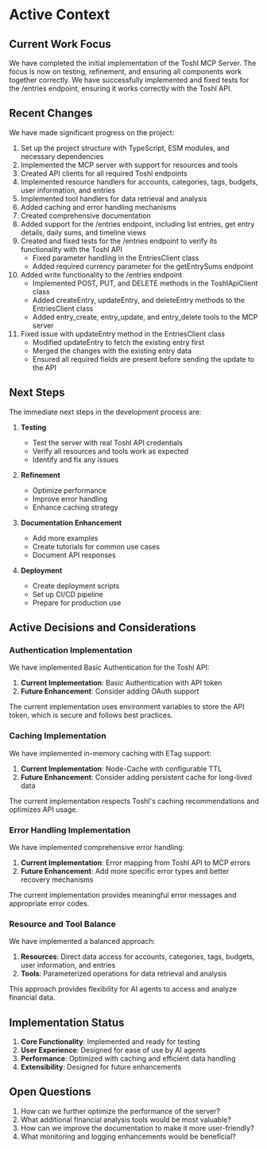# Active Context

## Current Work Focus

We have completed the initial implementation of the Toshl MCP Server. The focus is now on testing, refinement, and ensuring all components work together correctly. We have successfully implemented and fixed tests for the /entries endpoint, ensuring it works correctly with the Toshl API.

## Recent Changes

We have made significant progress on the project:

1. Set up the project structure with TypeScript, ESM modules, and necessary dependencies
2. Implemented the MCP server with support for resources and tools
3. Created API clients for all required Toshl endpoints
4. Implemented resource handlers for accounts, categories, tags, budgets, user information, and entries
5. Implemented tool handlers for data retrieval and analysis
6. Added caching and error handling mechanisms
7. Created comprehensive documentation
8. Added support for the /entries endpoint, including list entries, get entry details, daily sums, and timeline views
9. Created and fixed tests for the /entries endpoint to verify its functionality with the Toshl API
   - Fixed parameter handling in the EntriesClient class
   - Added required currency parameter for the getEntrySums endpoint
10. Added write functionality to the /entries endpoint
    - Implemented POST, PUT, and DELETE methods in the ToshlApiClient class
    - Added createEntry, updateEntry, and deleteEntry methods to the EntriesClient class
    - Added entry_create, entry_update, and entry_delete tools to the MCP server
11. Fixed issue with updateEntry method in the EntriesClient class
    - Modified updateEntry to fetch the existing entry first
    - Merged the changes with the existing entry data
    - Ensured all required fields are present before sending the update to the API

## Next Steps

The immediate next steps in the development process are:

1. **Testing**

   - Test the server with real Toshl API credentials
   - Verify all resources and tools work as expected
   - Identify and fix any issues

2. **Refinement**

   - Optimize performance
   - Improve error handling
   - Enhance caching strategy

3. **Documentation Enhancement**

   - Add more examples
   - Create tutorials for common use cases
   - Document API responses

4. **Deployment**

   - Create deployment scripts
   - Set up CI/CD pipeline
   - Prepare for production use

## Active Decisions and Considerations

### Authentication Implementation

We have implemented Basic Authentication for the Toshl API:

1. **Current Implementation**: Basic Authentication with API token
2. **Future Enhancement**: Consider adding OAuth support

The current implementation uses environment variables to store the API token, which is secure and follows best practices.

### Caching Implementation

We have implemented in-memory caching with ETag support:

1. **Current Implementation**: Node-Cache with configurable TTL
2. **Future Enhancement**: Consider adding persistent cache for long-lived data

The current implementation respects Toshl's caching recommendations and optimizes API usage.

### Error Handling Implementation

We have implemented comprehensive error handling:

1. **Current Implementation**: Error mapping from Toshl API to MCP errors
2. **Future Enhancement**: Add more specific error types and better recovery mechanisms

The current implementation provides meaningful error messages and appropriate error codes.

### Resource and Tool Balance

We have implemented a balanced approach:

1. **Resources**: Direct data access for accounts, categories, tags, budgets, user information, and entries
2. **Tools**: Parameterized operations for data retrieval and analysis

This approach provides flexibility for AI agents to access and analyze financial data.

## Implementation Status

1. **Core Functionality**: Implemented and ready for testing
2. **User Experience**: Designed for ease of use by AI agents
3. **Performance**: Optimized with caching and efficient data handling
4. **Extensibility**: Designed for future enhancements

## Open Questions

1. How can we further optimize the performance of the server?
2. What additional financial analysis tools would be most valuable?
3. How can we improve the documentation to make it more user-friendly?
4. What monitoring and logging enhancements would be beneficial?
